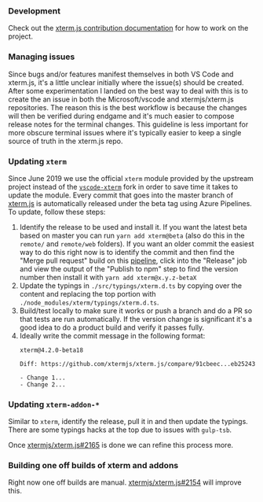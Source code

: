 ### Development

Check out the [xterm.js contribution documentation](https://github.com/xtermjs/xterm.js/wiki/Contributing) for how to work on the project.

### Managing issues

Since bugs and/or features manifest themselves in both VS Code and xterm.js, it's a little unclear initially where the issue(s) should be created. After some experimentation I landed on the best way to deal with this is to create the an issue in both the Microsoft/vscode and xtermjs/xterm.js repositories. The reason this is the best workflow is because the changes will then be verified during endgame and it's much easier to compose release notes for the terminal changes. This guideline is less important for more obscure terminal issues where it's typically easier to keep a single source of truth in the xterm.js repo.

### Updating `xterm`

Since June 2019 we use the official `xterm` module provided by the upstream project instead of the [`vscode-xterm`](https://github.com/microsoft/xterm.js) fork in order to save time it takes to update the module. Every commit that goes into the master branch of [xterm.js](https://github.com/xtermjs/xterm.js) is automatically released under the beta tag using Azure Pipelines. To update, follow these steps:

1. Identify the release to be used and install it. If you want the latest beta based on master you can run `yarn add xterm@beta` (also do this in the `remote/` and `remote/web` folders). If you want an older commit the easiest way to do this right now is to identify the commit and then find the "Merge pull request" build on this [pipeline](https://dev.azure.com/xtermjs/xterm.js/_build?definitionId=3), click into the "Release" job and view the output of the "Publish to npm" step to find the version number then install it with `yarn add xterm@x.y.z-betaX`
2. Update the typings in `./src/typings/xterm.d.ts` by copying over the content and replacing the top portion with `./node_modules/xterm/typings/xterm.d.ts`.
3. Build/test locally to make sure it works or push a branch and do a PR so that tests are run automatically. If the version change is significant it's a good idea to do a product build and verify it passes fully.
4. Ideally write the commit message in the following format:
   ```
   xterm@4.2.0-beta18

   Diff: https://github.com/xtermjs/xterm.js/compare/91cbeec...eb25243

   - Change 1...
   - Change 2...
   ```

### Updating `xterm-addon-*`

Similar to `xterm`, identify the release, pull it in and then update the typings. There are some typings hacks at the top due to issues with `gulp-tsb`.

Once [xtermjs/xterm.js#2165](https://github.com/xtermjs/xterm.js/issues/2165) is done we can refine this process more.

### Building one off builds of xterm and addons

Right now one off builds are manual. [xtermjs/xterm.js#2154](https://github.com/xtermjs/xterm.js/issues/2154) will improve this.

